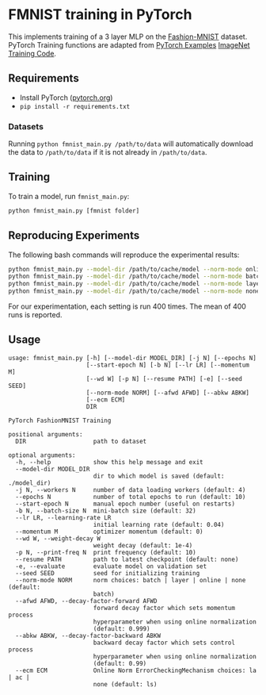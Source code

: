 # FMNIST training in PyTorch

This implements training of a 3 layer MLP on the 
[Fashion-MNIST](https://arxiv.org/abs/1708.07747) dataset. 
PyTorch Training functions are adapted from 
[PyTorch Examples](https://github.com/pytorch/examples) 
[ImageNet Training Code](https://github.com/pytorch/examples/tree/master/imagenet).

## Requirements

- Install PyTorch ([pytorch.org](http://pytorch.org))
- `pip install -r requirements.txt`

### Datasets

Running `python fmnist_main.py /path/to/data` will automatically download the 
data to `/path/to/data` if it is not already in `/path/to/data`.

## Training

To train a model, run `fmnist_main.py`:

```bash
python fmnist_main.py [fmnist folder]
```

## Reproducing Experiments

The following bash commands will reproduce the experimental results:
```bash
python fmnist_main.py --model-dir /path/to/cache/model --norm-mode online --afwd 0.999 --abkw 0.99
python fmnist_main.py --model-dir /path/to/cache/model --norm-mode batch
python fmnist_main.py --model-dir /path/to/cache/model --norm-mode layer
python fmnist_main.py --model-dir /path/to/cache/model --norm-mode none
```
For our experimentation, each setting is run 400 times. 
The mean of 400 runs is reported.


## Usage

```
usage: fmnist_main.py [-h] [--model-dir MODEL_DIR] [-j N] [--epochs N]
                      [--start-epoch N] [-b N] [--lr LR] [--momentum M]
                      [--wd W] [-p N] [--resume PATH] [-e] [--seed SEED]
                      [--norm-mode NORM] [--afwd AFWD] [--abkw ABKW]
                      [--ecm ECM]
                      DIR

PyTorch FashionMNIST Training

positional arguments:
  DIR                   path to dataset

optional arguments:
  -h, --help            show this help message and exit
  --model-dir MODEL_DIR
                        dir to which model is saved (default: ./model_dir)
  -j N, --workers N     number of data loading workers (default: 4)
  --epochs N            number of total epochs to run (default: 10)
  --start-epoch N       manual epoch number (useful on restarts)
  -b N, --batch-size N  mini-batch size (default: 32)
  --lr LR, --learning-rate LR
                        initial learning rate (default: 0.04)
  --momentum M          optimizer momentum (default: 0)
  --wd W, --weight-decay W
                        weight decay (default: 1e-4)
  -p N, --print-freq N  print frequency (default: 10)
  --resume PATH         path to latest checkpoint (default: none)
  -e, --evaluate        evaluate model on validation set
  --seed SEED           seed for initializing training
  --norm-mode NORM      norm choices: batch | layer | online | none (default:
                        batch)
  --afwd AFWD, --decay-factor-forward AFWD
                        forward decay factor which sets momentum process
                        hyperparameter when using online normalization
                        (default: 0.999)
  --abkw ABKW, --decay-factor-backward ABKW
                        backward decay factor which sets control process
                        hyperparameter when using online normalization
                        (default: 0.99)
  --ecm ECM             Online Norm ErrorCheckingMechanism choices: la | ac |
                        none (default: ls)
```

